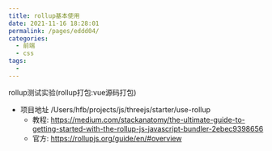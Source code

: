 ```yaml
---
title: rollup基本使用
date: 2021-11-16 18:28:01
permalink: /pages/eddd04/
categories:
  - 前端
  - css
tags:
  - 
---
```




rollup测试实验(rollup打包:vue源码打包)
* 项目地址 /Users/hfb/projects/js/threejs/starter/use-rollup
    * 教程: https://medium.com/stackanatomy/the-ultimate-guide-to-getting-started-with-the-rollup-js-javascript-bundler-2ebec9398656
  * 官方: https://rollupjs.org/guide/en/#overview




